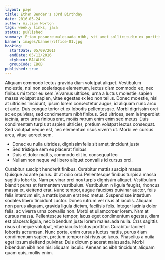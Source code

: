 ```yaml
---
layout: page
title: Ethan Bender's 63rd Birthday
date: 2016-05-24
author: William Horton
tags: weekly links, java
status: published
summary: Etiam posuere malesuada nibh, sit amet sollicitudin ex porttitor sed.
banner: images/banner/office-01.jpg
booking:
  startDate: 05/09/2016
  endDate: 05/12/2016
  ctyhocn: BALWLHX
  groupCode: EB6B
published: true
---
```

Aliquam commodo lectus gravida diam volutpat aliquet. Vestibulum molestie, nisi non scelerisque elementum, lectus diam commodo leo, nec finibus mi tortor eu sem. Vivamus ultrices, urna a luctus molestie, sapien massa volutpat sapien, vitae egestas ex leo non tellus. Donec molestie, nisl at ultricies tincidunt, ipsum lorem consectetur augue, id aliquam nunc arcu et ante. Duis congue tortor et ex lobortis pellentesque. Morbi dignissim orci ac ex pulvinar, sed condimentum nibh finibus. Sed ultrices, sem in imperdiet lacinia, arcu urna finibus erat, mollis rutrum enim enim sed metus. Duis condimentum turpis at sapien ultricies, pretium volutpat lectus consequat. Sed volutpat neque est, nec elementum risus viverra ut. Morbi vel cursus arcu, vitae laoreet sem.

* Donec eu nulla ultricies, dignissim felis sit amet, tincidunt justo
* Sed tristique sem eu placerat finibus
* Duis et dolor mattis, commodo elit in, consequat leo
* Nullam non neque vel libero aliquet convallis id cursus orci.

Curabitur suscipit hendrerit finibus. Curabitur mattis suscipit massa. Quisque ac ante purus. Ut at odio orci. Pellentesque finibus turpis a massa sagittis lobortis. Nam pulvinar orci non turpis dignissim aliquet. Vestibulum blandit purus et fermentum vestibulum. Vestibulum in ligula feugiat, rhoncus massa et, eleifend erat. Nunc tempor, augue faucibus pulvinar auctor, felis felis interdum elit, a mattis ipsum erat nec metus. Suspendisse interdum sodales libero tincidunt auctor. Donec rutrum vel risus at iaculis. Aliquam non purus aliquam, gravida ligula dictum, facilisis felis. Integer lacinia dolor felis, ac viverra urna convallis non. Morbi et ullamcorper lorem. Nam at cursus massa. Pellentesque tempor, lacus eget condimentum egestas, diam est placerat ligula, nec bibendum justo lorem malesuada nulla.
Cras sagittis risus ut neque volutpat, vitae iaculis lectus porttitor. Curabitur laoreet lobortis accumsan. Nunc porta, enim cursus luctus mattis, purus diam condimentum sapien, pretium tempor nisl risus ac lacus. Phasellus a nulla eget ipsum eleifend pulvinar. Duis dictum placerat malesuada. Morbi bibendum nibh non nisi aliquam iaculis. Aenean ac nibh tincidunt, aliquam quam quis, mollis enim.
